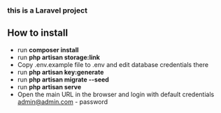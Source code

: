 ### this is a Laravel project

## How to install

- run <b>composer install</b>
- run <b>php artisan storage:link</b>
- Copy .env.example file to .env and edit database credentials there
- run <b>php artisan key:generate</b>
- run <b>php artisan migrate --seed</b>
- run <b>php artisan serve</b>
- Open the main URL in the browser and login with default credentials admin@admin.com - password
